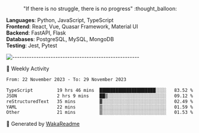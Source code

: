 <p align="center"> 
  "If there is no struggle, there is no progress" :thought_balloon:
</p>

<p align="left">
  <strong>Languages</strong>: Python, JavaScript, TypeScript<br>
  <strong>Frontend</strong>: React, Vue, Quasar Framework, Material UI<br>
  <strong>Backend</strong>: FastAPI, Flask<br>
  <strong>Databases</strong>: PostgreSQL, MySQL, MongoDB<br>
  <strong>Testing</strong>: Jest, Pytest<br>
</p>

![-----------------------------------------------------](https://raw.githubusercontent.com/andreasbm/readme/master/assets/lines/vintage.png)

🎯 Weekly Activity

<!--START_SECTION:waka-->

```txt
From: 22 November 2023 - To: 29 November 2023

TypeScript         19 hrs 46 mins  █████████████████████░░░░   83.52 %
JSON               2 hrs 9 mins    ██▒░░░░░░░░░░░░░░░░░░░░░░   09.12 %
reStructuredText   35 mins         ▓░░░░░░░░░░░░░░░░░░░░░░░░   02.49 %
YAML               22 mins         ▒░░░░░░░░░░░░░░░░░░░░░░░░   01.59 %
Other              21 mins         ▒░░░░░░░░░░░░░░░░░░░░░░░░   01.53 %
```

<!--END_SECTION:waka-->


🚀 Generated by [WakaReadme](https://github.com/athul/waka-readme)

